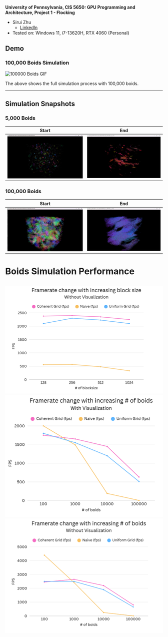 **University of Pennsylvania, CIS 5650: GPU Programming and Architecture,
Project 1 - Flocking**

* Sirui Zhu
  * [LinkedIn](https://www.linkedin.com/in/sirui-zhu-28a24a260/)
* Tested on: Windows 11, i7-13620H, RTX 4060 (Personal)

## Demo

### 100,000 Boids Simulation
![100000 Boids GIF](from_start_to_end.gif)

The above shows the full simulation process with 100,000 boids.

---

## Simulation Snapshots

### 5,000 Boids
| Start | End |
|-------|-----|
| ![5000 Start](5000start.png) | ![5000 End](5000end.png) |

### 100,000 Boids
| Start | End |
|-------|-----|
| ![100000 Start](100000start.png) | ![100000 End](100000end.png) |

# Boids Simulation Performance 
![Framerate vs Boids (without visualization)](Boids_without_visualization.png)
![Framerate vs Boids (with visualization)](Boids_with_visualization.png)
![Framerate vs Blocksize (without visualization)](Blocksize.png)
---

